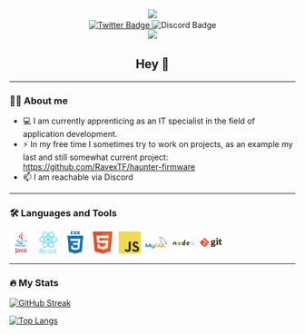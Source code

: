 <div align="center">
	<img src="https://media.giphy.com/media/GRVM7bxdn7yEFWTN6i/giphy.gif" width="250"/>
	<div id="badges">
		<a href="https://twitter.de/ravextf">
			<img src="https://img.shields.io/badge/Twitter-blue?style=for-the-badge&logo=twitter&logoColor=white" alt="Twitter Badge"/>
		</a>
		<a>
			<img 
			src="https://img.shields.io/badge/-%F0%9D%9A%9B%F0%9D%9A%8A%F0%9D%9A%9F%F0%9D%9A%8E%F0%9D%9A%A1'%232649-%237289da?style=for-the-badge&logo=discord&logoColor=white" 
			alt="Discord Badge"/>
		</a>
	</div>
	<img src="https://komarev.com/ghpvc/?username=RavexTF"/>
	<h2>Hey 👋</h2>
</div>
<!--<div align="center">
	<img src="https://media.giphy.com/media/dWesBcTLavkZuG35MI/giphy.gif" width="600" height="300"/> # Ja bruder sah doch nicht so cool aus
</div>-->

---

### 👨‍💼 About me

- 💻 I am currently apprenticing as an IT specialist in the field of application development.
- :zap: In my free time I sometimes try to work on projects, as an example my last and still somewhat current project: https://github.com/RavexTF/haunter-firmware
- :mailbox: I am reachable via Discord

---

### :hammer_and_wrench: Languages and Tools
<div>
  <img src="https://github.com/devicons/devicon/blob/master/icons/java/java-original-wordmark.svg" title="Java" alt="Java" width="40" height="40"/>&nbsp;
  <img src="https://github.com/devicons/devicon/blob/master/icons/react/react-original-wordmark.svg" title="React" alt="React" width="40" height="40"/>&nbsp;
  <img src="https://github.com/devicons/devicon/blob/master/icons/css3/css3-plain-wordmark.svg"  title="CSS3" alt="CSS" width="40" height="40"/>&nbsp;
  <img src="https://github.com/devicons/devicon/blob/master/icons/html5/html5-original.svg" title="HTML5" alt="HTML" width="40" height="40"/>&nbsp;
  <img src="https://github.com/devicons/devicon/blob/master/icons/javascript/javascript-original.svg" title="JavaScript" alt="JavaScript" width="40" height="40"/>&nbsp;
  <img src="https://github.com/devicons/devicon/blob/master/icons/mysql/mysql-original-wordmark.svg" title="MySQL"  alt="MySQL" width="40" height="40"/>&nbsp;
  <img src="https://github.com/devicons/devicon/blob/master/icons/nodejs/nodejs-original-wordmark.svg" title="NodeJS" alt="NodeJS" width="40" height="40"/>&nbsp;
  <img src="https://github.com/devicons/devicon/blob/master/icons/git/git-original-wordmark.svg" title="Git" **alt="Git" width="40" height="40"/>
</div>

---

### :fire: My Stats
[![GitHub Streak](http://github-readme-streak-stats.herokuapp.com?user=RavexTF&theme=dark&hide_border=true&date_format=j%20M%5B%20Y%5D)](https://git.io/streak-stats)

<!--[![Top Langs](https://github-readme-stats.vercel.app/api/top-langs/?username=RavexTF&layout=compact&theme=vision-friendly-dark&hide_border=true)](https://github.com/anuraghazra/github-readme-stats) # bruder hier zeigt er irgendwie nichts an
-->
[![Top Langs](https://github-readme-stats.vercel.app/api?username=RavexTF&layout=compact&theme=vision-friendly-dark&hide_border=true)](https://github.com/anuraghazra/github-readme-stats)


<!---
RavexTF/RavexTF is a ✨ special ✨ repository because its `README.md` (this file) appears on your GitHub profile.
You can click the Preview link to take a look at your changes.

# Nein ich entferne das nicht!
--->
